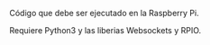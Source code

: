 Código que debe ser ejecutado en la Raspberry Pi.

Requiere Python3 y las liberias Websockets y RPIO.